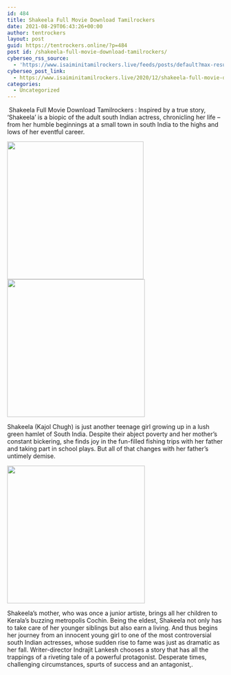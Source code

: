 ```yaml
---
id: 484
title: Shakeela Full Movie Download Tamilrockers
date: 2021-08-29T06:43:26+00:00
author: tentrockers
layout: post
guid: https://tentrockers.online/?p=484
post id: /shakeela-full-movie-download-tamilrockers/
cyberseo_rss_source:
  - 'https://www.isaiminitamilrockers.live/feeds/posts/default?max-results=150&start-index=151'
cyberseo_post_link:
  - https://www.isaiminitamilrockers.live/2020/12/shakeela-full-movie-download.html
categories:
  - Uncategorized
---
```

<meta content="&nbsp;Shakeela Full Movie Download Tamilrockers : Inspired by a true story, ‘Shakeela’ is a biopic of the adult south Indian actress, chronicling..." name="twitter:description" />

  


<center>
</center>

&nbsp;Shakeela Full Movie Download Tamilrockers : Inspired by a true story, ‘Shakeela’ is a biopic of the adult south Indian actress, chronicling her life &#8211; from her humble beginnings at a small town in south India to the highs and lows of her eventful career.<ins data-width="0" data-height="0" class="l039f4b8703" data-domain="//aaaaaco.com" data-affquery="/f5ff9bfd5d/039f4b8703/?placementName=default"></ins>

<div class="separator">
  <a href="https://1.bp.blogspot.com/-r5g_s834iN0/X-XkkFrbENI/AAAAAAAAAH4/OXiymdmIkR8z6WWTfwLrO2jBQfeY-Vc0QCLcBGAsYHQ/s540/shakeela-biopic-et00080868-22-12-2020-03-42-15.jpg" imageanchor="1"><img loading="lazy" border="0" data-original-height="540" data-original-width="360" height="320" src="https://1.bp.blogspot.com/-r5g_s834iN0/X-XkkFrbENI/AAAAAAAAAH4/OXiymdmIkR8z6WWTfwLrO2jBQfeY-Vc0QCLcBGAsYHQ/w317-h320/shakeela-biopic-et00080868-22-12-2020-03-42-15.jpg" width="317" /></a>
</div>



<div class="separator">
  <a href="https://aaaaaco.com/b7e8e06d99/20f8f60965/?placementName=default" imageanchor="1" target="_blank" rel="noopener"><img border="0" data-original-height="166" data-original-width="800" src="https://1.bp.blogspot.com/-uw8w4HEQRrk/X-Xkr7e4PII/AAAAAAAAAH8/r7GSfZObCQkxMxBDbZHhJjHKV_p9Yfv6QCLcBGAsYHQ/s320/unnamed.gif" width="320" /></a>
</div>

Shakeela (Kajol Chugh) is just another teenage girl growing up in a lush green hamlet of South India. Despite their abject poverty and her mother’s constant bickering, she finds joy in the fun-filled fishing trips with her father and taking part in school plays. But all of that changes with her father’s untimely demise.<ins data-width="0" data-height="0" class="l039f4b8703" data-domain="//aaaaaco.com" data-affquery="/f5ff9bfd5d/039f4b8703/?placementName=default"></ins>

<div class="separator">
  <a href="https://aaaaaco.com/b7e8e06d99/20f8f60965/?placementName=default" imageanchor="1" target="_blank" rel="noopener"><img border="0" data-original-height="166" data-original-width="800" src="https://1.bp.blogspot.com/-H-pHm91XvOs/X-Xkwp4HifI/AAAAAAAAAIA/QCXwXjqEjSIts1GBDil61Lok_oVDCAN1gCLcBGAsYHQ/s320/unnamed.gif" width="320" /></a>
</div>

<ins data-width="0" data-height="0" class="l039f4b8703" data-domain="//aaaaaco.com" data-affquery="/f5ff9bfd5d/039f4b8703/?placementName=default"></ins>

Shakeela’s mother, who was once a junior artiste, brings all her children to Kerala’s buzzing metropolis Cochin. Being the eldest, Shakeela not only has to take care of her younger siblings but also earn a living. And thus begins her journey from an innocent young girl to one of the most controversial south Indian actresses, whose sudden rise to fame was just as dramatic as her fall. Writer-director Indrajit Lankesh chooses a story that has all the trappings of a riveting tale of a powerful protagonist. Desperate times, challenging circumstances, spurts of success and an antagonist,.<ins data-width="0" data-height="0" class="l039f4b8703" data-domain="//aaaaaco.com" data-affquery="/f5ff9bfd5d/039f4b8703/?placementName=default"></ins>

<center>
</center>